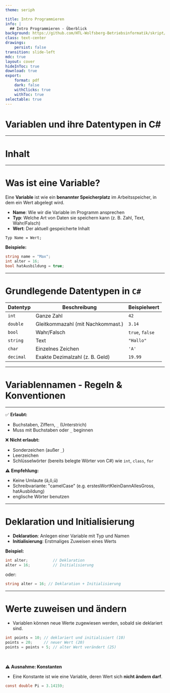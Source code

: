 ```yaml
---
theme: seriph

title: Intro Programmieren
info: |
  ## Intro Programmieren - Überblick
background: https://github.com/HTL-Wolfsberg-Betriebsinformatik/skript/blob/main/slides/content/slides/background-cover-16-9.webp?raw=true
class: text-center
drawings:
    persist: false
transition: slide-left
mdc: true
layout: cover
hideInToc: true
download: true
export:
    format: pdf
    dark: false
    withClicks: true
    withToc: true
selectable: true
---
```


# Variablen und ihre Datentypen in C#

---

# Inhalt

<Toc minDepth="1" maxDepth="2" />

---

# Was ist eine Variable?

Eine **Variable** ist wie ein **benannter Speicherplatz** im Arbeitsspeicher, in dem ein Wert abgelegt wird.

- **Name**: Wie wir die Variable im Programm ansprechen  
- **Typ**: Welche Art von Daten sie speichern kann (z. B. Zahl, Text, Wahr/Falsch)  
- **Wert**: Der aktuell gespeicherte Inhalt  

```
Typ Name = Wert;
```


**Beispiele:**

```csharp
string name = "Max";
int alter = 16;
bool hatAusbildung = true;
```

---

# Grundlegende Datentypen in `C#`

| Datentyp  | Beschreibung                      | Beispielwert    |
| --------- | --------------------------------- | --------------- |
| `int`     | Ganze Zahl                        | `42`            |
| `double`  | Gleitkommazahl (mit Nachkommast.) | `3.14`          |
| `bool`    | Wahr/Falsch                       | `true`, `false` |
| `string`  | Text                              | `"Hallo"`       |
| `char`    | Einzelnes Zeichen                 | `'A'`           |
| `decimal` | Exakte Dezimalzahl (z. B. Geld)   | `19.99`         |

---

# Variablennamen - Regeln & Konventionen

<hr>

✅ **Erlaubt:**

- Buchstaben, Ziffern, `_` (Unterstrich)
- Muss mit Buchstaben oder `_` beginnen

❌ **Nicht erlaubt:**

- Sonderzeichen (außer `_`)
- Leerzeichen
- Schlüsselwörter (bereits belegte Wörter von C#) wie `int`, `class`, `for`

⚠️ **Empfehlung:**

- Keine Umlaute (ä,ö,ü)
- Schreibvariante: "camelCase" (e.g. erstesWortKleinDannAllesGross, hatAusbildung)
- englische Wörter benutzen

---

# Deklaration und Initialisierung

- **Deklaration**: Anlegen einer Variable mit Typ und Namen  
- **Initialisierung**: Erstmaliges Zuweisen eines Werts  

**Beispiel:**

```csharp
int alter;           // Deklaration
alter = 16;          // Initialisierung
```

oder:

```csharp
string alter = 16; // Deklaration + Initialisierung
```

---

# Werte zuweisen und ändern

- Variablen können neue Werte zugewiesen werden, sobald sie deklariert sind.

```csharp
int points = 10; // deklariert und initialisiert (10)
points = 20;     // neuer Wert (20)
points = points + 5; // alter Wert verändert (25)
```

<br>

⚠️ **Ausnahme: Konstanten**

- Eine Konstante ist wie eine Variable, deren Wert sich **nicht ändern darf**.

```csharp
const double Pi = 3.14159;
```
